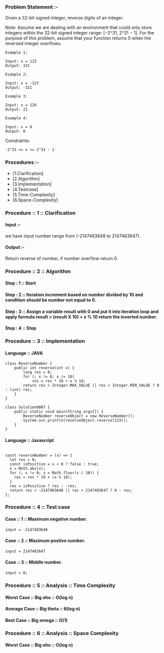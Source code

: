 ### Problem Statement :-

Given a 32-bit signed integer, reverse digits of an integer.

Note:
Assume we are dealing with an environment that could only store integers within the 32-bit signed integer range: [−2^31, 2^31 − 1]. For the purpose of this problem, assume that your function returns 0 when the reversed integer overflows.

```
Example 1:

Input: x = 123
Output: 321

Example 2:

Input: x = -123
Output: -321

Example 3:

Input: x = 120
Output: 21

Example 4:

Input: x = 0
Output: 0
```

Constraints:

```
-2^31 <= x <= 2^31 - 1
```

### Procedures :-

- [1.Clarification]
- [2.Algorithm]
- [3.Implementation]
- [4.Testcase]
- [5.Time-Complexity]
- [6.Space-Complexity]

### Procedure :: 1 :: Clarification

#### Input :-

we have input number range from (-2147483648 to 2147483647).

#### Output :-

Return reverse of number, if number overflow return 0.

### Procedure :: 2 :: Algorithm

#### Step : 1 :: Start

#### Step : 2 :: Iteration increment based on number divided by 10 and condition should be number not equal to 0.

#### Step : 3 :: Assign a variable result with 0 and put it into iteration loop and apply formula result = (result X 10) + x % 10 return the inverted number.

#### Step : 4 :: Stop

### Procedure :: 3 :: Implementation

#### Language :: JAVA

```
class ReverseNumber {
    public int reverse(int x) {
        long res = 0;
        for (; x != 0; x /= 10)
            res = res * 10 + x % 10;
        return res > Integer.MAX_VALUE || res < Integer.MIN_VALUE ? 0 : (int) res;
    }
}

class Solution0007 {
    public static void main(String args[]) {
        ReverseNumber reverseObject = new ReverseNumber();
        System.out.println(reverseObject.reverse(123));
    }
}
```

#### Language :: Javascript

```

const reverseNumber = (x) => {
  let res = 0;
  const isPositive = x < 0 ? false : true;
  x = Math.abs(x);
  for (; x != 0; x = Math.floor(x / 10)) {
    res = res * 10 + (x % 10);
  }
  res = isPositive ? res : -res;
  return res < -2147483648 || res > 2147483647 ? 0 : res;
};

```

### Procedure :: 4 :: Test case

#### Case :: 1 :: Maximum negative number.

```
input = -2147483648
```

#### Case :: 2 :: Maximum postive number.

```
input = 2147483647
```

#### Case :: 3 :: Middle number.

```
input = 0;
```

### Procedure :: 5 :: Analysis :: Time Complexity

#### Worst Case :: Big oho :: O(log n)

#### Average Case :: Big theta :: θ(log n)

#### Best Case :: Big omega :: Ω(1)

### Procedure :: 6 :: Analysis :: Space Complexity

#### Worst Case :: Big oho :: O(log n)

```

```
